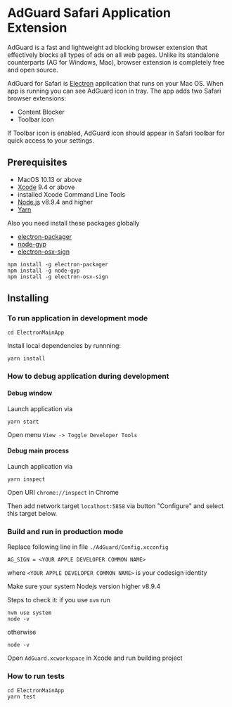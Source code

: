 # AdGuard Safari Application Extension

AdGuard is a fast and lightweight ad blocking browser extension that effectively blocks all types of ads on all web pages. Unlike its standalone counterparts (AG for Windows, Mac), browser extension is completely free and open source.

AdGuard for Safari is [Electron](https://electronjs.org/) application that runs on your Mac OS. 
When app is running you can see AdGuard icon in tray.
The app adds two Safari browser extensions:
- Content Blocker
- Toolbar icon

If Toolbar icon is enabled, AdGuard icon should appear in Safari toolbar for quick access to your settings.


## Prerequisites

- MacOS 10.13 or above
- [Xcode](https://developer.apple.com/xcode/) 9.4 or above
- installed Xcode Command Line Tools
- [Node.js](https://nodejs.org/) v8.9.4 and higher
- [Yarn](https://yarnpkg.com/lang/en/)


Also you need install these packages globally

- [electron-packager](https://github.com/electron-userland/electron-packager)
- [node-gyp](https://github.com/nodejs/node-gyp)
- [electron-osx-sign](https://www.npmjs.com/package/electron-osx-sign)

```
npm install -g electron-packager 
npm install -g node-gyp 
npm install -g electron-osx-sign
```


## Installing 

### To run application in development mode 

```
cd ElectronMainApp
```

Install local dependencies by runnning:

```
yarn install
```

### How to debug application during development

#### Debug window

Launch application via 
```
yarn start
```
Open menu `View -> Toggle Developer Tools`

#### Debug main process

Launch application via 
```
yarn inspect
```
Open URI `chrome://inspect` in Chrome

Then add network target `localhost:5858` via button "Configure" and select this target below.

### Build and run in production mode

Replace following line in file `./AdGuard/Config.xcconfig`
```
AG_SIGN = <YOUR APPLE DEVELOPER COMMON NAME>
```
where `<YOUR APPLE DEVELOPER COMMON NAME>` is your codesign identity

Make sure your system Nodejs version higher v8.9.4

Steps to check it:
if you use `nvm` run 
```
nvm use system
node -v
```
otherwise 
```
node -v
```

Open `AdGuard.xcworkspace` in Xcode and run building project


### How to run tests
```
cd ElectronMainApp
yarn test
```
